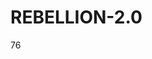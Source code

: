 # REBELLION-2.0                                                                                                          

76
